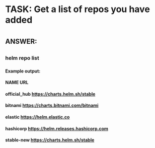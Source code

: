 
#
# TASK:  Get a list of repos you have added
#


##
## ANSWER:
##

### 
### helm repo list
###


####
#### Example output:
####
#### NAME        	URL                                
#### official_hub	https://charts.helm.sh/stable      
#### bitnami     	https://charts.bitnami.com/bitnami 
#### elastic     	https://helm.elastic.co            
#### hashicorp   	https://helm.releases.hashicorp.com
#### stable-new  	https://charts.helm.sh/stable   
####

